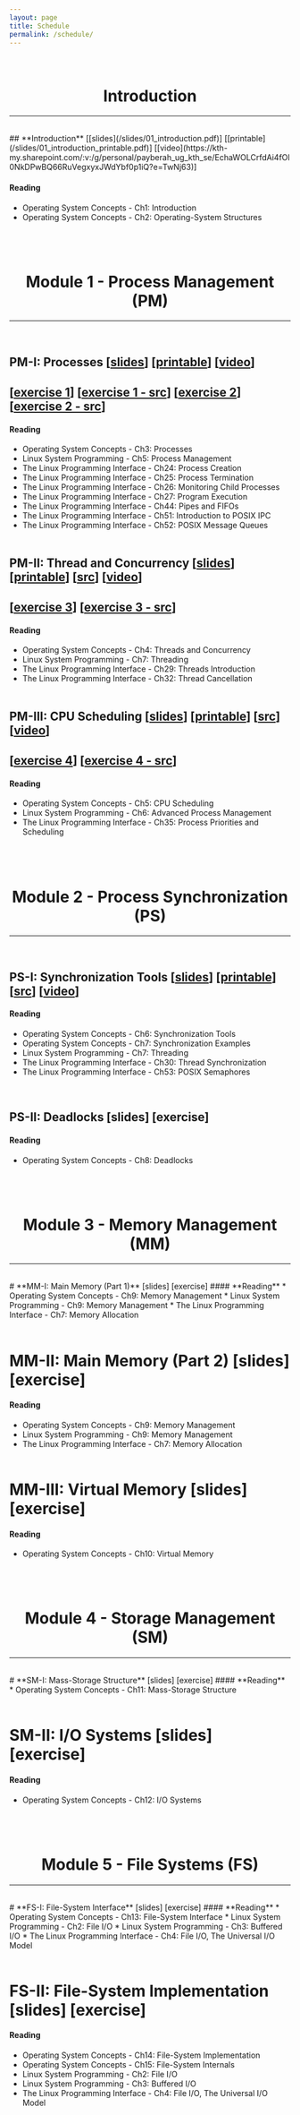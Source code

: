 ```yaml
---
layout: page
title: Schedule
permalink: /schedule/
---
```


<br>
<center><h1><b>Introduction</b></h1></center>
<hr>
<br>
## **Introduction** [[slides](/slides/01_introduction.pdf)] [[printable](/slides/01_introduction_printable.pdf)] [[video](https://kth-my.sharepoint.com/:v:/g/personal/payberah_ug_kth_se/EchaWOLCrfdAi4fOl0NkDPwBQ66RuVegxyxJWdYbf0p1iQ?e=TwNj63)]

#### **Reading**
* Operating System Concepts - Ch1: Introduction
* Operating System Concepts - Ch2: Operating-System Structures
<br><br><br><br>

<center><h1><b>Module 1 - Process Management (PM)</b></h1></center>
<hr>
<br>

## **PM-I: Processes** [[slides](/slides/02_process_part1.pdf)] [[printable](/slides/02_process_part1_printable.pdf)] [[video](https://kth-my.sharepoint.com/:v:/g/personal/payberah_ug_kth_se/EZ2WjNf_UjZEofItcnpqEGsB8QTdagB_3_KWx2xyQxhpZg?e=WZb2pn)]<br>
## [[exercise 1](/exercise/01_stack.pdf)] [[exercise 1 - src](/exercise/01_stack.zip)] [[exercise 2](/exercise/02_process.pdf)] [[exercise 2 - src](/exercise/02_process.zip)] 

#### **Reading**
* Operating System Concepts - Ch3: Processes
* Linux System Programming - Ch5: Process Management
* The Linux Programming Interface - Ch24: Process Creation
* The Linux Programming Interface - Ch25: Process Termination
* The Linux Programming Interface - Ch26: Monitoring Child Processes
* The Linux Programming Interface - Ch27: Program Execution
* The Linux Programming Interface - Ch44: Pipes and FIFOs
* The Linux Programming Interface - Ch51: Introduction to POSIX IPC
* The Linux Programming Interface - Ch52: POSIX Message Queues
<br><br>

## **PM-II: Thread and Concurrency** [[slides](/slides/03_process_part2.pdf)] [[printable](/slides/03_process_part2_printable.pdf)] [[src](/slides/src_pthread.zip)] [[video](https://kth-my.sharepoint.com/:v:/g/personal/payberah_ug_kth_se/EcsUFuLf4UpKvOOT8i9fQE8Be7_8HDokBKDKPbI7kTDk9Q?e=G73jPa)]<br>
## [[exercise 3](/exercise/03_thread.pdf)] [[exercise 3 - src](/exercise/03_thread.zip)]

#### **Reading**
* Operating System Concepts - Ch4: Threads and Concurrency
* Linux System Programming - Ch7: Threading
* The Linux Programming Interface - Ch29: Threads Introduction
* The Linux Programming Interface - Ch32: Thread Cancellation
<br><br>

## **PM-III: CPU Scheduling** [[slides](/slides/04_process_part3.pdf)] [[printable](/slides/04_process_part3_printable.pdf)] [[src](/slides/src_cpu_set.zip)] [[video](https://kth-my.sharepoint.com/:v:/g/personal/payberah_ug_kth_se/EYMLbABVJcpKkMGKguSBlYgBpmPFvknYo8YJgU9n5kiViQ?e=FXBOvl)]<br>
## [[exercise 4](/exercise/04_scheduling.pdf)] [[exercise 4 - src](/exercise/04_scheduling.zip)]

#### **Reading**
* Operating System Concepts - Ch5: CPU Scheduling
* Linux System Programming - Ch6: Advanced Process Management
* The Linux Programming Interface - Ch35: Process Priorities and Scheduling
<br><br><br><br>

<center><h1><b>Module 2 - Process Synchronization (PS)</b></h1></center>
<hr>
<br>

## **PS-I: Synchronization Tools** [[slides](/slides/05_sync_part1.pdf)] [[printable](/slides/05_sync_part1_printable.pdf)] [[src](/slides/src_semaphore.zip)] [[video](https://kth-my.sharepoint.com/:v:/g/personal/payberah_ug_kth_se/Eei7yxkX1F9Jukr3cBuDW8YBW17xWUG9A4ztiC577GXwwg?e=8lkjD5)]<br>
#### **Reading**
* Operating System Concepts - Ch6: Synchronization Tools
* Operating System Concepts - Ch7: Synchronization Examples
* Linux System Programming - Ch7: Threading
* The Linux Programming Interface - Ch30: Thread Synchronization
* The Linux Programming Interface - Ch53: POSIX Semaphores
<br>

## **PS-II: Deadlocks** [slides] [exercise]
#### **Reading**
* Operating System Concepts - Ch8: Deadlocks
<br><br><br><br>

<center><h1><b>Module 3 - Memory Management (MM)</b></h1></center>
<hr>
<br>
# **MM-I: Main Memory (Part 1)** [slides] [exercise]
#### **Reading**
* Operating System Concepts - Ch9: Memory Management
* Linux System Programming - Ch9: Memory Management
* The Linux Programming Interface - Ch7: Memory Allocation
<br><br>

# **MM-II: Main Memory (Part 2)** [slides] [exercise]
#### **Reading**
* Operating System Concepts - Ch9: Memory Management
* Linux System Programming - Ch9: Memory Management
* The Linux Programming Interface - Ch7: Memory Allocation
<br><br>

# **MM-III: Virtual Memory** [slides] [exercise]
#### **Reading**
* Operating System Concepts - Ch10: Virtual Memory
<br><br><br><br>

<center><h1><b>Module 4 - Storage Management (SM)</b></h1></center>
<hr>
<br>
# **SM-I: Mass-Storage Structure** [slides] [exercise]
#### **Reading**
* Operating System Concepts - Ch11: Mass-Storage Structure
<br><br>

# **SM-II: I/O Systems** [slides] [exercise]
#### **Reading**
* Operating System Concepts - Ch12: I/O Systems
<br><br><br><br>

<center><h1><b>Module 5 - File Systems (FS)</b></h1></center>
<hr>
<br>
# **FS-I: File-System Interface** [slides] [exercise]
#### **Reading**
* Operating System Concepts - Ch13: File-System Interface
* Linux System Programming - Ch2: File I/O
* Linux System Programming - Ch3: Buffered I/O
* The Linux Programming Interface - Ch4: File I/O, The Universal I/O Model
<br><br>

# **FS-II: File-System Implementation** [slides] [exercise]
#### **Reading**
* Operating System Concepts - Ch14: File-System Implementation
* Operating System Concepts - Ch15: File-System Internals
* Linux System Programming - Ch2: File I/O
* Linux System Programming - Ch3: Buffered I/O
* The Linux Programming Interface - Ch4: File I/O, The Universal I/O Model
